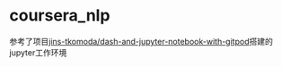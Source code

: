 # coursera_nlp

参考了项目[jins-tkomoda/dash-and-jupyter-notebook-with-gitpod](https://github.com/jins-tkomoda/dash-and-jupyter-notebook-with-gitpod)搭建的jupyter工作环境
